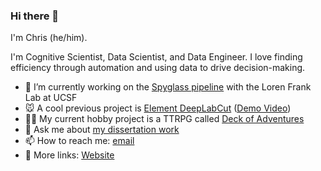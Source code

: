 ### Hi there 👋

I'm Chris (he/him). 

I'm Cognitive Scientist, Data Scientist, and Data Engineer. I love finding efficiency through automation and using data to drive decision-making.

- 🔭 I’m currently working on the [Spyglass pipeline](https://github.com/LorenFrankLab/spyglass) with the Loren Frank Lab at UCSF
- 🐭 A cool previous project is [Element DeepLabCut](https://github.com/cbroz1/element-deeplabcut) ([Demo Video](hteeetps://www.youtube.com/watch?v=8FDjTuQ52gQ))
- 🧙‍♂️ My current hobby project is a TTRPG called [Deck of Adventures](https://github.com/DeckofAdventures/TheGame/)
- 💬 Ask me about [my dissertation work](https://www.sciencedirect.com/science/article/pii/S000169181930335X?casa_token=inS2TPkP6MYAAAAA:HqlD4cQMZ5H-dB6LVbjlykO5B95w63iYS8S-97d64kEFARoxuSdeC4KaEqzHbR-8qffqSClsGg)
- 📫 How to reach me: [email](mailto:CBrozdowski@yahoo.com)
- 🔗 More links: [Website](https://chris-broz.carrd.co/)

<!--
**CBroz1/CBroz1** is a ✨ _special_ ✨ repository because its `README.md` (this file) appears on your GitHub profile.

Here are some ideas to get you started:

- 🔭 I’m currently working on ...
- 🌱 I’m currently learning ...
- 👯 I’m looking to collaborate on ...
- 🤔 I’m looking for help with ...
- 💬 Ask me about ...
- 📫 How to reach me: ...
- 😄 Pronouns: ...
- ⚡ Fun fact: ...
-->
